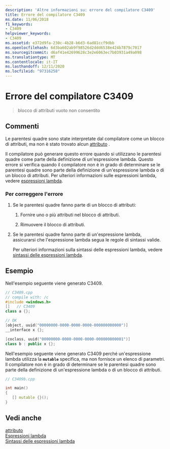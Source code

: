 ```yaml
---
description: 'Altre informazioni su: errore del compilatore C3409'
title: Errore del compilatore C3409
ms.date: 11/06/2018
f1_keywords:
- C3409
helpviewer_keywords:
- C3409
ms.assetid: e372d9fa-230c-4b28-b6d3-6ad81ccf9dbb
ms.openlocfilehash: 6d3ba602ab9f98526d2ddd6538e424b7879c7017
ms.sourcegitcommit: d6af41e42699628c3e2e6063ec7b03931a49a098
ms.translationtype: MT
ms.contentlocale: it-IT
ms.lasthandoff: 12/11/2020
ms.locfileid: "97316258"
---
```

# <a name="compiler-error-c3409"></a>Errore del compilatore C3409

> blocco di attributi vuoto non consentito

## <a name="remarks"></a>Commenti

Le parentesi quadre sono state interpretate dal compilatore come un blocco di attributi, ma non è stato trovato alcun [attributo](../../windows/attributes/attributes-alphabetical-reference.md) .

Il compilatore può generare questo errore quando si utilizzano le parentesi quadre come parte della definizione di un'espressione lambda. Questo errore si verifica quando il compilatore non è in grado di determinare se le parentesi quadre sono parte della definizione di un'espressione lambda o di un blocco di attributi. Per ulteriori informazioni sulle espressioni lambda, vedere [espressioni lambda](../../cpp/lambda-expressions-in-cpp.md).

### <a name="to-correct-this-error"></a>Per correggere l'errore

1. Se le parentesi quadre fanno parte di un blocco di attributi:

   1. Fornire uno o più attributi nel blocco di attributi.

   1. Rimuovere il blocco di attributi.

1. Se le parentesi quadre fanno parte di un'espressione lambda, assicurarsi che l'espressione lambda segua le regole di sintassi valide.

   Per ulteriori informazioni sulla sintassi delle espressioni lambda, vedere [sintassi delle espressioni lambda](../../cpp/lambda-expression-syntax.md).

## <a name="examples"></a>Esempio

Nell'esempio seguente viene generato C3409.

```cpp
// C3409.cpp
// compile with: /c
#include <windows.h>
[]   // C3409
class a {};

// OK
[object, uuid("00000000-0000-0000-0000-000000000000")]
__interface x {};

[coclass, uuid("00000000-0000-0000-0000-000000000001")]
class b : public x {};
```

Nell'esempio seguente viene generato C3409 perché un'espressione lambda utilizza la **`mutable`** specifica, ma non fornisce un elenco di parametri. Il compilatore non è in grado di determinare se le parentesi quadre sono parte della definizione di un'espressione lambda o di un blocco di attributi.

```cpp
// C3409b.cpp

int main()
{
   [] mutable {}();
}
```

## <a name="see-also"></a>Vedi anche

[attributo](../../windows/attributes/attributes-alphabetical-reference.md)<br/>
[Espressioni lambda](../../cpp/lambda-expressions-in-cpp.md)<br/>
[Sintassi delle espressioni lambda](../../cpp/lambda-expression-syntax.md)
